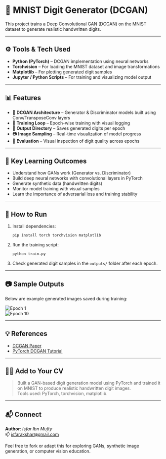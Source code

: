 
# 🧠 MNIST Digit Generator (DCGAN)

This project trains a Deep Convolutional GAN (DCGAN) on the MNIST dataset to generate realistic handwritten digits.

---

## ⚙️ Tools & Tech Used

- **Python (PyTorch)** – DCGAN implementation using neural networks  
- **Torchvision** – For loading the MNIST dataset and image transformations  
- **Matplotlib** – For plotting generated digit samples  
- **Jupyter / Python Scripts** – For training and visualizing model output  

---

## 📊 Features

- 🧠 **DCGAN Architecture** – Generator & Discriminator models built using Conv/TransposeConv layers  
- 🔁 **Training Loop** – Epoch-wise training with visual logging  
- 📁 **Output Directory** – Saves generated digits per epoch  
- 📷 **Image Sampling** – Real-time visualization of model progress  
- 🧪 **Evaluation** – Visual inspection of digit quality across epochs  

---

## 🧠 Key Learning Outcomes

- Understand how GANs work (Generator vs. Discriminator)  
- Build deep neural networks with convolutional layers in PyTorch  
- Generate synthetic data (handwritten digits)  
- Monitor model training with visual samples  
- Learn the importance of adversarial loss and training stability  

---

## 🚀 How to Run

1. Install dependencies:

    ```bash
    pip install torch torchvision matplotlib
    ```

2. Run the training script:

    ```bash
    python train.py
    ```

3. Check generated digit samples in the `outputs/` folder after each epoch.

---

## 📷 Sample Outputs

Below are example generated images saved during training:

![Epoch 1](outputs/epoch_1.png)  
![Epoch 10](outputs/epoch_10.png)  

---

## 💡 References

- [DCGAN Paper](https://arxiv.org/abs/1511.06434)  
- [PyTorch DCGAN Tutorial](https://pytorch.org/tutorials/beginner/dcgan_faces_tutorial.html)

---

## 🧑‍💼 Add to Your CV

> Built a GAN-based digit generation model using PyTorch and trained it on MNIST to produce realistic handwritten digit images.  
> Tools used: PyTorch, torchvision, matplotlib.

---

## 📬 Connect

**Author**: *Isfar Ibn Mufty*  
📫 isfarakshar@gmail.com

Feel free to fork or adapt this for exploring GANs, synthetic image generation, or computer vision education.
